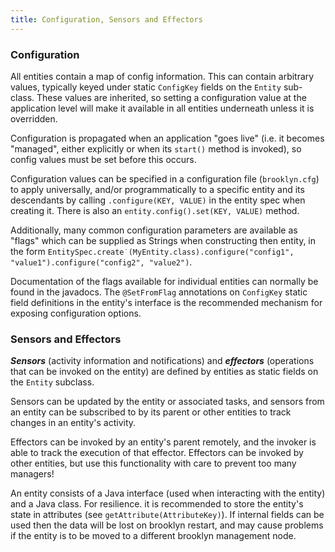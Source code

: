 ```yaml
---
title: Configuration, Sensors and Effectors
---
```


### Configuration

All entities contain a map of config information. This can contain arbitrary values, typically keyed under static `ConfigKey` fields on the `Entity` sub-class. These values are inherited, so setting a configuration value at the
application level will make it available in all entities underneath unless it is overridden.

Configuration is propagated when an application "goes live" (i.e. it becomes "managed", either explicitly or when its `start()` method is invoked), so config values must be set before this occurs. 

Configuration values can be specified in a configuration file (`brooklyn.cfg`)
to apply universally, and/or programmatically to a specific entity and its descendants 
by calling `.configure(KEY, VALUE)` in the entity spec when creating it.
There is also an `entity.config().set(KEY, VALUE)` method.

Additionally, many common configuration parameters are available as "flags" which can be supplied as Strings when constructing
then entity, in the form
`EntitySpec.create˙(MyEntity.class).configure("config1", "value1").configure("config2", "value2")`. 

Documentation of the flags available for individual entities can normally be found in the javadocs. 
The `@SetFromFlag` annotations on `ConfigKey` static field definitions
in the entity's interface is the recommended mechanism for exposing configuration options.


### Sensors and Effectors

***Sensors*** (activity information and notifications) and ***effectors*** (operations that can be invoked on the entity) are defined by entities as static fields on the `Entity` subclass.

Sensors can be updated by the entity or associated tasks, and sensors from an entity can be subscribed to by its parent or other entities to track changes in an entity's activity.

Effectors can be invoked by an entity's parent remotely, and the invoker is able to track the execution of that effector. Effectors can be invoked by other entities, but use this functionality with care to prevent too many managers!

An entity consists of a Java interface (used when interacting with the entity) and a Java class. For resilience. it is recommended to store 
the entity's state in attributes (see `getAttribute(AttributeKey)`). If internal fields can be used then the data will be lost on brooklyn
restart, and may cause problems if the entity is to be moved to a different brooklyn management node.

